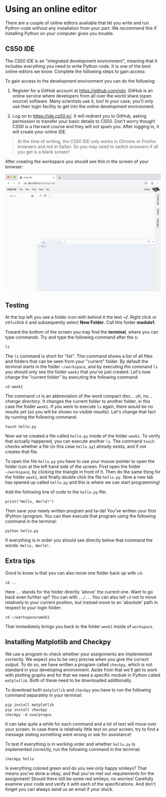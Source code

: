 # Using an online editor

There are a couple of online editors available that let you write and run Python code without any installation from your part. We recommend this if installing Python on your computer gives you trouble.

## CS50 IDE

The CS50 IDE is an "integrated development environment", meaning that it includes everything you need to write Python code. It is one of the best online editors we know. Complete the following steps to gain access:

To gain access to the development environment you can do the following:

1. Register for a GitHub account at <https://github.com/join>. GitHub is an online service where developers from all over the world share (open source) software. Many scientists use it, too! In your case, you'll only use their login facility to get into the online development environment.

2. Log on to <https://ide.cs50.io/>. It will redirect you to GitHub, asking permission to transfer your basic details to CS50. Don't worry though! CS50 is a Harvard course and they will not spam you. After logging in, it will create your online IDE.

> At the time of writing, the CS50 IDE only works in Chrome or Firefox browsers and not in Safari. So you may need to switch browsers if all you get is a blank screen!

After creating the workspace you should see this in the screen of your browser:

![cs50](cs50.png)

## Testing

At the top left you see a folder icon with behind it the text **~/**. Right click or ctrl+click it and subsequently select **New Folder**. Call this folder **module1**.

Toward the bottom of the screen you may find the **terminal**, where you can type commands. Try and type the following command after the `$`:

    ls

The `ls` command is short for "list". This command shows a list of all files and folders that can be seen from your "current" folder. By default the terminal starts in the folder `~/workspace`, and by executing the command `ls` you should only see the folder `week1` that you've just created. Let's now change the "current folder" by executing the following command:

    cd week1

The command `cd` is an abbreviation of the word compact disc... uh, no... *change directory*. It changes the current folder to another folder, in this case the folder `week1`. If you were to execute `ls` again, there would be no results yet (so you will be shown no visible results). Let's change that fact by running the following command:

    touch hello.py

Now we've created a file called `hello.py` inside of the folder `week1`. To verify that actually happened, you can execute another `ls`. The command `touch` checks whether a file (in this case `hello.py`) already exists, and if not creates that file.

To open the file `hello.py` you have to use your mouse pointer to open the folder icon at the left hand side of the screen. First open the folder `~/workspace`, by clicking the triangle in front of it. Then do the same thing for the folder `week1`, and finally double click the file `hello.py`. Now a new tab has opened up called `hello.py` and this is where we can start programming!

Add the following line of code to the `hello.py` file:

    print("Hello, World!")

Then save your newly written program and ta-da! You've written your first (Python-)program. You can then execute that program using the following command in the terminal:

    python hello.py

If everything is in order you should see directly below that command the words: `Hello, World!`.

## Extra tips

Good to know is that you can also move one folder back up with `cd`:

    cd ..

Here `..` stands for the folder directly 'above' the current one. Want to go back even further up? You can with `../..`. You can also tell `cd` not to move relatively to your current position, but instead move to an 'absolute' path in respect to your login folder:

    cd ~/workspace/week1

That immediately brings you back to the folder `week1` inside of `workspace`.

## Installing Matplotlib and Checkpy

We use a program to check whether your assignments are implemented correctly. We expect you to be very precise when you give the correct output. To do so, we have written a program called `checkpy`, which is not standard in your developing environment. Aside from that we'll get to work with plotting graphs and for that we need a specific module in Python called `matplotlib`. Both of these need to be downloaded additionally.

To download both `matplotlib` and `checkpy` you have to run the following command separately in your terminal:

    pip install matplotlib
    pip install checkpy
    checkpy -d uva/progns

It can take quite a while for each command and a lot of text will move over your screen. In case there is relatively little text on your screen, try to find a message stating something went wrong or ask for assistance! 

To test if everything is in working order and whether `hello.py` is implemented correctly, run the following command in the terminal:

    checkpy hello

Is everything colored green and do you see only happy smileys? That means you've done a-okay, and that you've met our requirements for the assignment! Should there still be some red smileys, no worries! Carefully examine your code and verify it with each of the specifications. And don't forget you can always send us an email if your stuck.
